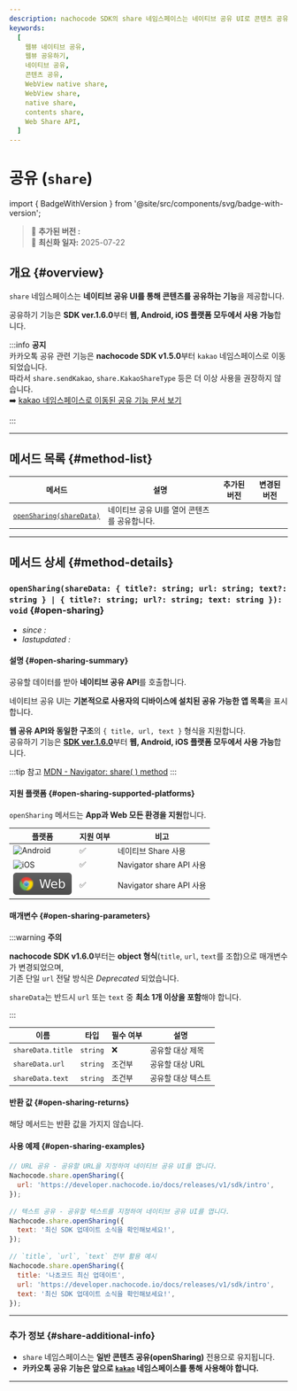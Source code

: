 ```yaml
---
description: nachocode SDK의 share 네임스페이스는 네이티브 공유 UI로 콘텐츠 공유 기능을 손쉽게 제공합니다.
keywords:
  [
    웹뷰 네이티브 공유,
    웹뷰 공유하기,
    네이티브 공유,
    콘텐츠 공유,
    WebView native share,
    WebView share,
    native share,
    contents share,
    Web Share API,
  ]
---
```


# 공유 (`share`)

import { BadgeWithVersion } from '@site/src/components/svg/badge-with-version';

> 🚀 **추가된 버전 :** <BadgeWithVersion type="SDK" version="v1.1.0" link="/docs/releases/v1/sdk/release-v-1-1-0" /> <BadgeWithVersion type="Android" version="v1.1.0" link="/docs/releases/v1/app-source/android/release-v-1-1-0" /> <BadgeWithVersion type="iOS" version="v1.1.0" link="/docs/releases/v1/app-source/ios/release-v-1-1-0" />  
> 🔔 **최신화 일자:** 2025-07-22

## **개요** {#overview}

`share` 네임스페이스는 **네이티브 공유 UI를 통해 콘텐츠를 공유하는 기능**을 제공합니다.

공유하기 기능은 **SDK ver.1.6.0**부터 **웹, Android, iOS 플랫폼 모두에서 사용 가능**합니다.

:::info **공지**  
카카오톡 공유 관련 기능은 **nachocode SDK v1.5.0**부터 `kakao` 네임스페이스로 이동되었습니다.  
따라서 `share.sendKakao`, `share.KakaoShareType` 등은 더 이상 사용을 권장하지 않습니다.  
➡️ [kakao 네임스페이스로 이동된 공유 기능 문서 보기](../integrations/kakao#share)

:::

---

## **메서드 목록** {#method-list}

| 메서드                                    | 설명                                         | 추가된 버전                                                                                   | 변경된 버전                                                                                   |
| ----------------------------------------- | -------------------------------------------- | --------------------------------------------------------------------------------------------- | --------------------------------------------------------------------------------------------- |
| [`openSharing(shareData)`](#open-sharing) | 네이티브 공유 UI를 열어 콘텐츠를 공유합니다. | <BadgeWithVersion type="SDK" version="v1.1.0" link="/docs/releases/v1/sdk/release-v-1-1-0" /> | <BadgeWithVersion type="SDK" version="v1.6.0" link="/docs/releases/v1/sdk/release-v-1-6-0" /> |

---

## **메서드 상세** {#method-details}

### **`openSharing(shareData: { title?: string; url: string; text?: string } | { title?: string; url?: string; text: string }): void`** {#open-sharing}

- _since :_ <BadgeWithVersion type="SDK" version="v1.1.0" link="/docs/releases/v1/sdk/release-v-1-1-0" />
- _lastupdated :_ <BadgeWithVersion type="SDK" version="v1.6.0" link="/docs/releases/v1/sdk/release-v-1-6-0" />

#### 설명 {#open-sharing-summary}

공유할 데이터를 받아 **네이티브 공유 API**를 호출합니다.

네이티브 공유 UI는 **기본적으로 사용자의 디바이스에 설치된 공유 가능한 앱 목록**을 표시합니다.

**웹 공유 API와 동일한 구조**의 `{ title, url, text }` 형식을 지원합니다.  
공유하기 기능은 [**SDK ver.1.6.0**](/docs/releases/v1/sdk/release-v-1-6-0)부터 **웹, Android, iOS 플랫폼 모두에서 사용 가능**합니다.

:::tip 참고
[MDN - Navigator: share( ) method](https://developer.mozilla.org/en-US/docs/Web/API/Navigator/share)
:::

#### 지원 플랫폼 {#open-sharing-supported-platforms}

`openSharing` 메서드는 **App과 Web 모든 환경을 지원**합니다.

| 플랫폼                                                             | 지원 여부 | 비고                     |
| ------------------------------------------------------------------ | --------- | ------------------------ |
| ![Android](https://img.shields.io/badge/Android-gray?logo=android) | ✅        | 네이티브 Share 사용      |
| ![iOS](https://img.shields.io/badge/iOS-gray?logo=apple)           | ✅        | Navigator share API 사용 |
| ![Web](/img/docs/chrome-badge.svg)                                 | ✅        | Navigator share API 사용 |

#### 매개변수 {#open-sharing-parameters}

:::warning **주의**

**nachocode SDK v1.6.0**부터는 **object 형식**(`title`, `url`, `text`를 조합)으로 매개변수가 변경되었으며,  
기존 단일 `url` 전달 방식은 _Deprecated_ 되었습니다.

`shareData`는 반드시 `url` 또는 `text` 중 **최소 1개 이상을 포함**해야 합니다.

:::

| 이름              | 타입     | 필수 여부 | 설명               |
| ----------------- | -------- | --------- | ------------------ |
| `shareData.title` | `string` | ❌        | 공유할 대상 제목   |
| `shareData.url`   | `string` | 조건부    | 공유할 대상 URL    |
| `shareData.text`  | `string` | 조건부    | 공유할 대상 텍스트 |

#### 반환 값 {#open-sharing-returns}

해당 메서드는 반환 값을 가지지 않습니다.

#### 사용 예제 {#open-sharing-examples}

```javascript
// URL 공유 - 공유할 URL을 지정하여 네이티브 공유 UI를 엽니다.
Nachocode.share.openSharing({
  url: 'https://developer.nachocode.io/docs/releases/v1/sdk/intro',
});
```

```javascript
// 텍스트 공유 - 공유할 텍스트를 지정하여 네이티브 공유 UI를 엽니다.
Nachocode.share.openSharing({
  text: '최신 SDK 업데이트 소식을 확인해보세요!',
});
```

```javascript
// `title`, `url`, `text` 전부 활용 예시
Nachocode.share.openSharing({
  title: '나쵸코드 최신 업데이트',
  url: 'https://developer.nachocode.io/docs/releases/v1/sdk/intro',
  text: '최신 SDK 업데이트 소식을 확인해보세요!',
});
```

---

### **추가 정보** {#share-additional-info}

- `share` 네임스페이스는 **일반 콘텐츠 공유(openSharing)** 전용으로 유지됩니다.
- **카카오톡 공유 기능은 앞으로 [`kakao`](/docs/sdk/integrations/kakao) 네임스페이스를 통해 사용해야 합니다.**

---
